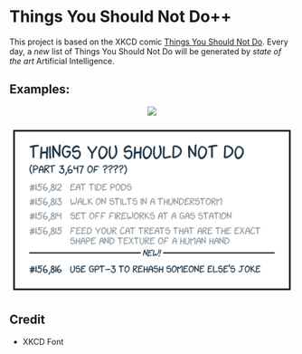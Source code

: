 # Things You Should Not Do++

This project is based on the XKCD comic [Things You Should Not Do](https://xkcd.com/2669/).
Every day, a *new* list of Things You Should Not Do will be generated by *state of the art* Artificial Intelligence.

## Examples:

<p align="center">
  <img src="https://raw.githubusercontent.com/CamerAllan/things-you-should-not-do/master/gh/images/example-1.png" />
</p>

<p align="center">
  <img src="https://raw.githubusercontent.com/CamerAllan/things-you-should-not-do/master/gh/images/readme.png" />
</p>

## Credit

- XKCD Font